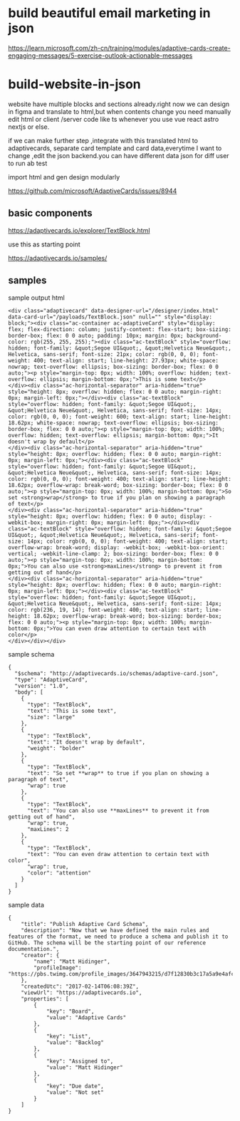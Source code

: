# build beautiful email marketing in json 

https://learn.microsoft.com/zh-cn/training/modules/adaptive-cards-create-engaging-messages/5-exercise-outlook-actionable-messages



# build-website-in-json

website have multiple blocks and sections already.right now we can design in figma and translate to html,but when contents change you need manually edit html or client /server code like ts whenever you use vue react astro  nextjs or else.

if we can make further step ,integrate with this translated html  to adaptivecards, separate card template and card data,everytime I want to change ,edit the json backend.you can have different data json for diff user to run ab test



import  html and gen design modularly

https://github.com/microsoft/AdaptiveCards/issues/8944


## basic components

https://adaptivecards.io/explorer/TextBlock.html

use this as starting point


https://adaptivecards.io/samples/





## samples 


sample output html
```
<div class="adaptivecard" data-designer-url="/designer/index.html" data-card-url="/payloads/TextBlock.json" null="" style="display: block;"><div class="ac-container ac-adaptiveCard" style="display: flex; flex-direction: column; justify-content: flex-start; box-sizing: border-box; flex: 0 0 auto; padding: 10px; margin: 0px; background-color: rgb(255, 255, 255);"><div class="ac-textBlock" style="overflow: hidden; font-family: &quot;Segoe UI&quot;, &quot;Helvetica Neue&quot;, Helvetica, sans-serif; font-size: 21px; color: rgb(0, 0, 0); font-weight: 400; text-align: start; line-height: 27.93px; white-space: nowrap; text-overflow: ellipsis; box-sizing: border-box; flex: 0 0 auto;"><p style="margin-top: 0px; width: 100%; overflow: hidden; text-overflow: ellipsis; margin-bottom: 0px;">This is some text</p>
</div><div class="ac-horizontal-separator" aria-hidden="true" style="height: 8px; overflow: hidden; flex: 0 0 auto; margin-right: 0px; margin-left: 0px;"></div><div class="ac-textBlock" style="overflow: hidden; font-family: &quot;Segoe UI&quot;, &quot;Helvetica Neue&quot;, Helvetica, sans-serif; font-size: 14px; color: rgb(0, 0, 0); font-weight: 600; text-align: start; line-height: 18.62px; white-space: nowrap; text-overflow: ellipsis; box-sizing: border-box; flex: 0 0 auto;"><p style="margin-top: 0px; width: 100%; overflow: hidden; text-overflow: ellipsis; margin-bottom: 0px;">It doesn't wrap by default</p>
</div><div class="ac-horizontal-separator" aria-hidden="true" style="height: 8px; overflow: hidden; flex: 0 0 auto; margin-right: 0px; margin-left: 0px;"></div><div class="ac-textBlock" style="overflow: hidden; font-family: &quot;Segoe UI&quot;, &quot;Helvetica Neue&quot;, Helvetica, sans-serif; font-size: 14px; color: rgb(0, 0, 0); font-weight: 400; text-align: start; line-height: 18.62px; overflow-wrap: break-word; box-sizing: border-box; flex: 0 0 auto;"><p style="margin-top: 0px; width: 100%; margin-bottom: 0px;">So set <strong>wrap</strong> to true if you plan on showing a paragraph of text</p>
</div><div class="ac-horizontal-separator" aria-hidden="true" style="height: 8px; overflow: hidden; flex: 0 0 auto; display: -webkit-box; margin-right: 0px; margin-left: 0px;"></div><div class="ac-textBlock" style="overflow: hidden; font-family: &quot;Segoe UI&quot;, &quot;Helvetica Neue&quot;, Helvetica, sans-serif; font-size: 14px; color: rgb(0, 0, 0); font-weight: 400; text-align: start; overflow-wrap: break-word; display: -webkit-box; -webkit-box-orient: vertical; -webkit-line-clamp: 2; box-sizing: border-box; flex: 0 0 auto;"><p style="margin-top: 0px; width: 100%; margin-bottom: 0px;">You can also use <strong>maxLines</strong> to prevent it from getting out of hand</p>
</div><div class="ac-horizontal-separator" aria-hidden="true" style="height: 8px; overflow: hidden; flex: 0 0 auto; margin-right: 0px; margin-left: 0px;"></div><div class="ac-textBlock" style="overflow: hidden; font-family: &quot;Segoe UI&quot;, &quot;Helvetica Neue&quot;, Helvetica, sans-serif; font-size: 14px; color: rgb(236, 19, 14); font-weight: 400; text-align: start; line-height: 18.62px; overflow-wrap: break-word; box-sizing: border-box; flex: 0 0 auto;"><p style="margin-top: 0px; width: 100%; margin-bottom: 0px;">You can even draw attention to certain text with color</p>
</div></div></div>
```

sample schema  
```
{
  "$schema": "http://adaptivecards.io/schemas/adaptive-card.json",
  "type": "AdaptiveCard",
  "version": "1.0",
  "body": [
    {
      "type": "TextBlock",
      "text": "This is some text",
      "size": "large"
    },
    {
      "type": "TextBlock",
      "text": "It doesn't wrap by default",
      "weight": "bolder"
    },
    {
      "type": "TextBlock",
      "text": "So set **wrap** to true if you plan on showing a paragraph of text",
      "wrap": true
    },
    {
      "type": "TextBlock",
      "text": "You can also use **maxLines** to prevent it from getting out of hand",
      "wrap": true,
      "maxLines": 2
    },
    {
      "type": "TextBlock",
      "text": "You can even draw attention to certain text with color",
      "wrap": true,
      "color": "attention"
    }
  ]
}
```


sample data
```
{
    "title": "Publish Adaptive Card Schema",
    "description": "Now that we have defined the main rules and features of the format, we need to produce a schema and publish it to GitHub. The schema will be the starting point of our reference documentation.",
    "creator": {
        "name": "Matt Hidinger",
        "profileImage": "https://pbs.twimg.com/profile_images/3647943215/d7f12830b3c17a5a9e4afcc370e3a37e_400x400.jpeg"
    },
    "createdUtc": "2017-02-14T06:08:39Z",
    "viewUrl": "https://adaptivecards.io",
    "properties": [
        {
            "key": "Board",
            "value": "Adaptive Cards"
        },
        {
            "key": "List",
            "value": "Backlog"
        },
        {
            "key": "Assigned to",
            "value": "Matt Hidinger"
        },
        {
            "key": "Due date",
            "value": "Not set"
        }
    ]
}
```
